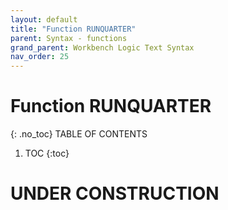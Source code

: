 ```yaml
---
layout: default
title: "Function RUNQUARTER"
parent: Syntax - functions
grand_parent: Workbench Logic Text Syntax
nav_order: 25
---
```

# Function RUNQUARTER
{: .no_toc}
TABLE OF CONTENTS 
1. TOC
{:toc}  
 
# UNDER CONSTRUCTION
